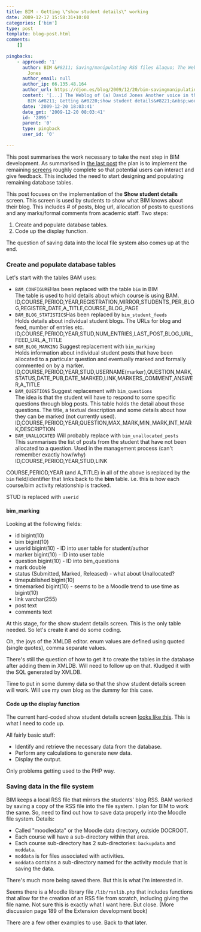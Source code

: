 ```yaml
---
title: BIM - Getting \"show student details\" working
date: 2009-12-17 15:58:31+10:00
categories: ['bim']
type: post
template: blog-post.html
comments:
    []
    
pingbacks:
    - approved: '1'
      author: BIM &#8211; Saving/manipulating RSS files &laquo; The Weblog of (a) David
        Jones
      author_email: null
      author_ip: 66.135.48.164
      author_url: https://djon.es/blog/2009/12/20/bim-savingmanipulating-rss-files/
      content: '[...] The Weblog of (a) David Jones Another voice in the blogosphere    &laquo;
        BIM &#8211; Getting &#8220;show student details&#8221;&nbsp;working [...]'
      date: '2009-12-20 18:03:41'
      date_gmt: '2009-12-20 08:03:41'
      id: '2895'
      parent: '0'
      type: pingback
      user_id: '0'
    
---
```

This post summarises the work necessary to take the next step in BIM development. As summarised in [the last post](/blog2/2009/12/17/bim-getting-student-registration-working/) the plan is to implement the remaining [screens](/blog2/2009/12/14/getting-back-into-bim-summary-and-way-forward/#screens) roughly complete so that potential users can interact and give feedback. This included the need to start designing and populating remaining database tables.

This post focuses on the implementation of the **Show student details** screen. This screen is used by students to show what BIM knows about their blog. This includes # of posts, blog url, allocation of posts to questions and any marks/formal comments from academic staff. Two steps:

1. Create and populate database tables.
2. Code up the display function.

The question of saving data into the local file system also comes up at the end.

### Create and populate database tables

Let's start with the tables BAM uses:

- `BAM_CONFIGURE`Has been replaced with the table `bim` in BIM  
    The table is used to hold details about which course is using BAM.  
    ID,COURSE,PERIOD,YEAR,REGISTRATION,MIRROR,STUDENTS\_PER\_BLOG,REGISTER\_DATE,A\_TITLE,COURSE\_BLOG\_PAGE
- `BAM_BLOG_STATISTICS`Has been replaced by `bim_student_feeds`  
    Holds details about individual student blogs. The URLs for blog and feed, number of entries etc.  
    ID,COURSE,PERIOD,YEAR,STUD,NUM\_ENTRIES,LAST\_POST,BLOG\_URL,FEED\_URL,A\_TITLE
- `BAM_BLOG_MARKING` Suggest replacement with `bim_marking`  
    Holds information about individual student posts that have been allocated to a particular question and eventually marked and formally commented on by a marker.  
    ID,COURSE,PERIOD,YEAR,STUD,USERNAME(marker),QUESTION,MARK,STATUS,DATE\_PUB,DATE\_MARKED,LINK,MARKERS\_COMMENT,ANSWER,A\_TITLE
- `BAM_QUESTIONS` Suggest replacement with `bim_questions`  
    The idea is that the student will have to respond to some specific questions through blog posts. This table holds the detail about those questions. The title, a textual description and some details about how they can be marked (not currently used).  
    ID,COURSE,PERIOD,YEAR,QUESTION,MAX\_MARK,MIN\_MARK,INT\_MARK,DESCRIPTION
- `BAM_UNALLOCATED` Will probably replace with `bim_unallocated_posts`  
    This summarises the list of posts from the student that have not been allocated to a question. Used in the management process (can't remember exactly how/why)  
    ID,COURSE,PERIOD,YEAR,STUD,LINK

COURSE,PERIOD,YEAR (and A\_TITLE) in all of the above is replaced by the `bim` field/identifier that links back to the **bim** table. i.e. this is how each course/bim activity relationship is tracked.

STUD is replaced with `userid`

#### bim\_marking

Looking at the following fields:

- id bigint(10)
- bim bigint(10)
- userid bigint(10) - ID into user table for student/author
- marker bigint(10) - ID into user table
- question bigint(10) - ID into bim\_questions
- mark double
- status (Submitted, Marked, Released) - what about Unallocated?
- timepublished bigint(10)
- timemarked bigint(10) - seems to be a Moodle trend to use time as bigint(10)
- link varchar(255)
- post text
- comments text

At this stage, for the show student details screen. This is the only table needed. So let's create it and do some coding.

Oh, the joys of the XMLDB editor. enum values are defined using quoted (single quotes), comma separate values.

There's still the question of how to get it to create the tables in the database after adding them in XMLDB. Will need to follow up on that. Kludged it with the SQL generated by XMLDB.

Time to put in some dummy data so that the show student details screen will work. Will use my own blog as the dummy for this case.

#### Code up the display function

The current hard-coded show student details screen [looks like this](http://www.flickr.com/photos/david_jones/4191983876/). This is what I need to code up.

All fairly basic stuff:

- Identify and retrieve the necessary data from the database.
- Perform any calculations to generate new data.
- Display the output.

Only problems getting used to the PHP way.

### Saving data in the file system

BIM keeps a local RSS file that mirrors the students' blog RSS. BAM worked by saving a copy of the RSS file into the file system. I plan for BIM to work the same. So, need to find out how to save data properly into the Moodle file system. Details:

- Called "moodledata" or the Moodle data directory, outside DOCROOT.
- Each course will have a sub-directory within that area.
- Each course sub-directory has 2 sub-directories: `backupdata` and `moddata`.
- `moddata` is for files associated with activities.
- `moddata` contains a sub-directory named for the activity module that is saving the data.

There's much more being saved there. But this is what I'm interested in.

Seems there is a Moodle library file `/lib/rsslib.php` that includes functions that allow for the creation of an RSS file from scratch, including giving the file name. Not sure this is exactly what I want here. But close. (More discussion page 189 of the Extension development book)

There are a few other examples to use. Back to that later.